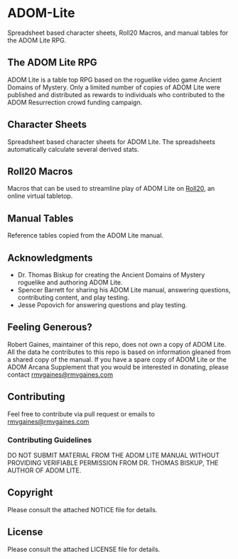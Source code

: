# ADOM-Lite
Spreadsheet based character sheets, Roll20 Macros, and manual tables for the ADOM Lite RPG.

## The ADOM Lite RPG
ADOM Lite is a table top RPG based on the roguelike video game Ancient Domains of Mystery. Only a limited number of copies of ADOM Lite were published and distributed as rewards to individuals who contributed to the ADOM Resurrection crowd funding campaign.

## Character Sheets
Spreadsheet based character sheets for ADOM Lite. The spreadsheets automatically calculate several derived stats.

## Roll20 Macros
Macros that can be used to streamline play of ADOM Lite on [Roll20](https://roll20.net/), an online virtual tabletop.

## Manual Tables
Reference tables copied from the ADOM Lite manual.

## Acknowledgments
* Dr. Thomas Biskup for creating the Ancient Domains of Mystery roguelike and authoring ADOM Lite.
* Spencer Barrett for sharing his ADOM Lite manual, answering questions, contributing content, and play testing.
* Jesse Popovich for answering questions and play testing.

## Feeling Generous?
Robert Gaines, maintainer of this repo, does not own a copy of ADOM Lite. All the data he contributes to this repo is based on information gleaned from a shared copy of the manual. If you have a spare copy of ADOM Lite or the ADOM Arcana Supplement that you would be interested in donating, please contact <rmvgaines@rmvgaines.com>

## Contributing
Feel free to contribute via pull request or emails to <rmvgaines@rmvgaines.com>

### Contributing Guidelines
DO NOT SUBMIT MATERIAL FROM THE ADOM LITE MANUAL WITHOUT PROVIDING VERIFIABLE PERMISSION FROM DR. THOMAS BISKUP, THE AUTHOR OF ADOM LITE.

## Copyright
Please consult the attached NOTICE file for details.

## License
Please consult the attached LICENSE file for details.
